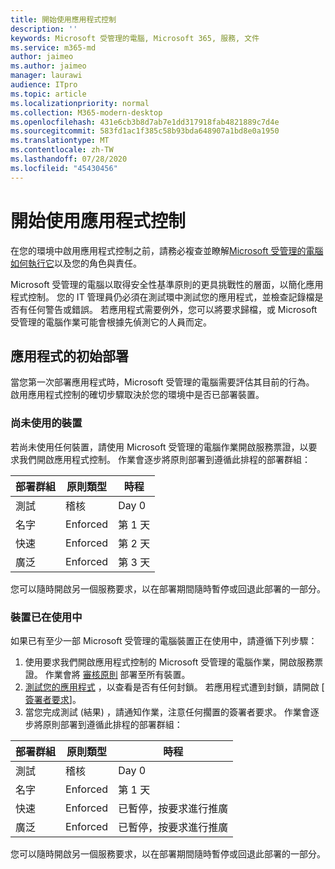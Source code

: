 ```yaml
---
title: 開始使用應用程式控制
description: ''
keywords: Microsoft 受管理的電腦, Microsoft 365, 服務, 文件
ms.service: m365-md
author: jaimeo
ms.author: jaimeo
manager: laurawi
audience: ITpro
ms.topic: article
ms.localizationpriority: normal
ms.collection: M365-modern-desktop
ms.openlocfilehash: 431e6cb3b8d7ab7e1dd317918fab4821889c7d4e
ms.sourcegitcommit: 583fd1ac1f385c58b93bda648907a1bd8e0a1950
ms.translationtype: MT
ms.contentlocale: zh-TW
ms.lasthandoff: 07/28/2020
ms.locfileid: "45430456"
---
```

# <a name="get-started-with-app-control"></a>開始使用應用程式控制

在您的環境中啟用應用程式控制之前，請務必複查並瞭解[Microsoft 受管理的電腦如何執行它](../service-description/app-control.md)以及您的角色與責任。

Microsoft 受管理的電腦以取得安全性基準原則的更具挑戰性的層面，以簡化應用程式控制。 您的 IT 管理員仍必須在測試環中測試您的應用程式，並檢查記錄檔是否有任何警告或錯誤。 若應用程式需要例外，您可以將要求歸檔，或 Microsoft 受管理的電腦作業可能會根據先偵測它的人員而定。

## <a name="initial-deployment-of-apps"></a>應用程式的初始部署

當您第一次部署應用程式時，Microsoft 受管理的電腦需要評估其目前的行為。 啟用應用程式控制的確切步驟取決於您的環境中是否已部署裝置。

### <a name="devices-not-yet-in-use"></a>尚未使用的裝置

若尚未使用任何裝置，請使用 Microsoft 受管理的電腦作業開啟服務票證，以要求我們開啟應用程式控制。 作業會逐步將原則部署到遵循此排程的部署群組：

|部署群組  |原則類型  |時程  |
|---------|---------|---------|
|測試     |  稽核       |  Day 0       |
|名字     | Enforced        | 第 1 天        |
|快速     | Enforced        |  第 2 天       |
|廣泛     | Enforced        |  第 3 天       |

您可以隨時開啟另一個服務要求，以在部署期間隨時暫停或回退此部署的一部分。

### <a name="devices-already-in-use"></a>裝置已在使用中

如果已有至少一部 Microsoft 受管理的電腦裝置正在使用中，請遵循下列步驟：

1. 使用要求我們開啟應用程式控制的 Microsoft 受管理的電腦作業，開啟服務票證。 作業會將 [審核原則](../service-description/app-control.md#audit-policy) 部署至所有裝置。
2. [測試您的應用程式](../working-with-managed-desktop/work-with-app-control.md#add-a-new-app) ，以查看是否有任何封鎖。 若應用程式遭到封鎖，請開啟 [ [簽署者要求](../working-with-managed-desktop/work-with-app-control.md#add-or-remove-a-trusted-signer)]。 
3. 當您完成測試 (結果) ，請通知作業，注意任何擱置的簽署者要求。 作業會逐步將原則部署到遵循此排程的部署群組：

|部署群組  |原則類型  |時程  |
|---------|---------|---------|
|測試     |  稽核       |  Day 0       |
|名字     | Enforced        | 第 1 天        |
|快速     | Enforced        |  已暫停，按要求進行推廣       |
|廣泛     | Enforced        |  已暫停，按要求進行推廣       |

您可以隨時開啟另一個服務要求，以在部署期間隨時暫停或回退此部署的一部分。



